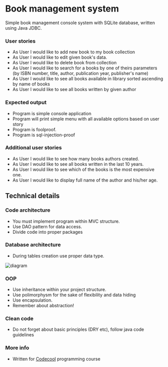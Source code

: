 # Book management system

Simple book management console system with SQLite database, written using Java JDBC.

### User stories

* As User I would like to add new book to my book collection  
* As User I would like to edit given book's data.  
* As User I would like to delete book from collection  
* As User I would like to search for a books by one of theirs parameters (by ISBN number, title, author, publication year, publisher's name)  
* As User I would like to see all books available in library sorted ascending by name of books 
* As User I would like to see all books written by given author  

### Expected output

* Program is simple console application 
* Program will print simple menu with all available options based on user story  
* Program is foolproof.  
* Program is sql-injection-proof  

### Additional user stories

* As User I would like to see how many books authors created. 
* As User I would like to see all books written in the last 10 years.  
* As User I would like to see which of the books is the most expensive one.  
* As User I would like to display full name of the author and his/her age.

## Technical details

### Code architecture

* You must implement program within MVC structure. 
* Use DAO pattern for data access.  
* Divide code into proper packages 

### Database architecture

* During tables creation use proper data type.  

![diagram](http://i66.tinypic.com/fegb52.png)

### OOP

* Use inheritance within your project structure. 
* Use polimorphysm for the sake of flexibility and data hiding   
* Use encapsulation.  
* Remember about abstraction! 

### Clean code

* Do not forget about basic principles (DRY etc), follow java code guidelines 

### More info

* Written for [Codecool](https://codecool.com/) programming course

